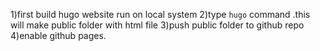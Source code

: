 1)first build hugo website run on local system
2)type `hugo` command .this will make public folder with html file 
3)push public folder to github repo 
4)enable github pages. 
